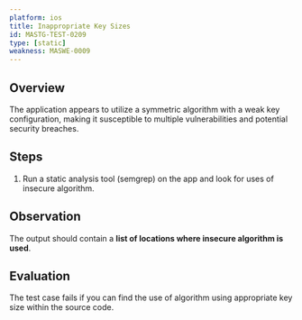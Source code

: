 ```yaml
---
platform: ios
title: Inappropriate Key Sizes
id: MASTG-TEST-0209
type: [static]
weakness: MASWE-0009
---
```


## Overview

The application appears to utilize a symmetric algorithm with a weak key configuration, making it susceptible to multiple vulnerabilities and potential security breaches.

## Steps

1. Run a static analysis tool (semgrep) on the app and look for uses of insecure algorithm.

## Observation

The output should contain a **list of locations where insecure algorithm is used**.

## Evaluation

The test case fails if you can find the use of algorithm using appropriate key size within the source code.
